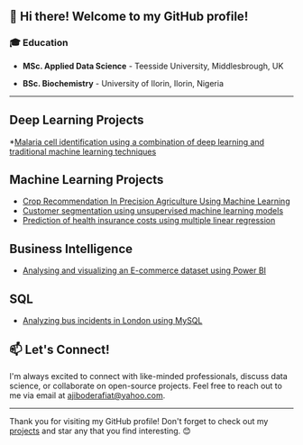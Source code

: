 👋 Hi there! Welcome to my GitHub profile! 
---

### 🎓 Education

- **MSc. Applied Data Science** - Teesside University, Middlesbrough, UK  

- **BSc. Biochemistry** - University of Ilorin, Ilorin, Nigeria  

---
## Deep Learning Projects
*[Malaria cell identification using a combination of deep learning and traditional machine learning techniques](https://github.com/Rapheehat/malaria-detection-web-app-streamlit)

## Machine Learning Projects
* [Crop Recommendation In Precision Agriculture Using Machine Learning](https://github.com/Rapheehat/Crop_Recommendation_ML)
* [Customer segmentation using unsupervised machine learning models](https://github.com/Rapheehat/Customer_Segmentation_R)
* [Prediction of health insurance costs using multiple linear regression](https://github.com/Rapheehat/Health_Insurance_Cost_Prediction)

## Business Intelligence
* [Analysing and visualizing an E-commerce dataset using Power BI](https://github.com/Rapheehat/E-commerce_report_powerbi)

## SQL
* [Analyzing bus incidents in London using MySQL](https://github.com/Rapheehat/London_Bus_Safety)

## 📫 Let's Connect!

I'm always excited to connect with like-minded professionals, discuss data science, or collaborate on open-source projects. 
Feel free to reach out to me via email at [ajiboderafiat@yahoo.com](mailto:ajiboderafiat@yahoo.com).

---

Thank you for visiting my GitHub profile! Don't forget to check out my [projects](https://github.com/Rapheehat?tab=repositories) and star any that you find interesting. 😊
